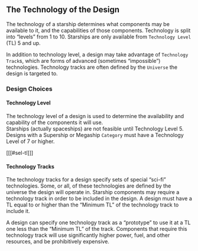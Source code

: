 ## The Technology of the Design

The technology of a starship determines what components may be available to it, and the capabilities of 
those components.  Technology is split into “levels” from 1 to 10.  Starships are only available from 
`Technology Level` (TL) 5 and up.

In addition to technology level, a design may take advantage of `Technology Track`s, which are forms of 
advanced (sometimes “impossible”) technologies.  Technology tracks are often defined by the `Universe` 
the design is targeted to.

### Design Choices

#### Technology Level

The technology level of a design is used to determine the availability and capability of the components it will use.  
Starships (actually spaceships) are not feasible until Technology Level 5.  Designs with a Supership or Megaship `Category` 
must have a Technology Level of 7 or higher.

[[[#sel-tl]]]

#### Technology Tracks

The technology tracks for a design specify sets of special “sci-fi” technologies.  Some, or all, of these technologies 
are defined by the universe the design will operate in.  Starship components may require a technology track in order 
to be included in the design.  A design must have a TL equal to or higher than the “Minimum TL” of the technology 
track to include it.

A design can specify one technology track as a “prototype” to use it at a TL one less than the “Minimum TL” of the 
track.  Components that require this technology track will use significantly higher power, fuel, and other resources, 
and be prohibitively expensive.


